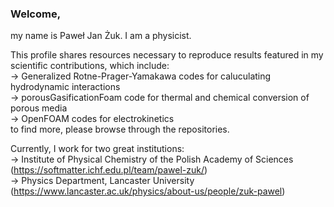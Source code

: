 ### Welcome,

my name is Paweł Jan Żuk. I am a physicist. 

This profile shares resources necessary to reproduce results featured in my scientific contributions, which include: \
-> Generalized Rotne-Prager-Yamakawa codes for caluculating hydrodynamic interactions \
-> porousGasificationFoam code for thermal and chemical conversion of porous media \
-> OpenFOAM codes for electrokinetics \
to find more, please browse through the repositories.


Currently, I work for two great institutions: \
-> Institute of Physical Chemistry of the Polish Academy of Sciences (https://softmatter.ichf.edu.pl/team/pawel-zuk/) \
-> Physics Department, Lancaster University (https://www.lancaster.ac.uk/physics/about-us/people/zuk-pawel)


<!--
<img align="center" src="https://github-readme-stats.vercel.app/api/pin/?username=pjzuk&repo=GRPYlinked&theme=dark&show_owner=true" />
-->
